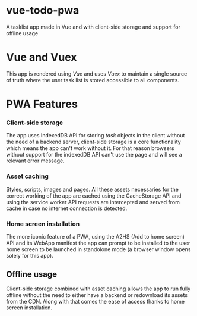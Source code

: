# vue-todo-pwa
A tasklist app made in Vue and with client-side storage and support for offline usage

# Vue and Vuex
This app is rendered using *Vue* and uses *Vuex* to maintain a single source of truth where the user task list is stored accessible to all components.

# PWA Features

### Client-side storage
The app uses IndexedDB API for storing *task* objects in the client without the need of a backend server, client-side storage is a core functionality which means the app can't work without it. For that reason browsers without support for the indexedDB API can't use the page and will see a relevant error message.

### Asset caching
Styles, scripts, images and pages. All these assets necessaries for the correct working of the app are cached using the CacheStorage API and using the service worker API requests are intercepted and served from cache in case no internet connection is detected.

### Home screen installation
The more iconic feature of a PWA, using the A2HS (Add to home screen) API and its WebApp manifest the app can prompt to be installed to the user home screen to be launched in standolone mode (a browser window opens solely for this app).

## Offline usage
Client-side storage combined with asset caching allows the app to run fully offline without the need to either have a backend or redownload its assets from the CDN. Along with that comes the ease of access thanks to home screen installation.
